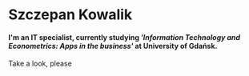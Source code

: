 # Szczepan Kowalik

#### I'm an IT specialist, currently studying   *'Information Technology and Econometrics: Apps in the business'*  at  University of Gdańsk.

Take a look, please
